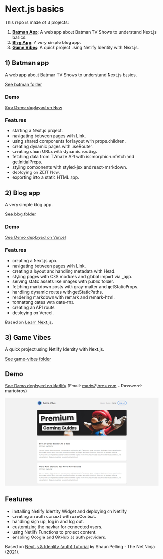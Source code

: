 # Next.js basics

This repo is made of 3 projects:

1. [**Batman App**](#batman): A web app about Batman TV Shows to understand Next.js basics.
2. [**Blog App**](#blog): A very simple blog app.
3. [**Game Vibes**](#gamevibes): A quick project using Netlify Identity with Next.js.

## <a name="batman"></a>1) Batman app

A web app about Batman TV Shows to understand Next.js basics.

[See batman folder](https://github.com/solygambas/next-batman/tree/master/batman)

### Demo

[See Demo deployed on Now](https://hello-next.solygambas.now.sh/)

### Features

- starting a Next.js project.
- navigating between pages with Link.
- using shared components for layout with props.children.
- creating dynamic pages with useRouter.
- creating clean URLs with dynamic routing.
- fetching data from TVmaze API with isomorphic-unfetch and getInitialProps.
- styling components with styled-jsx and react-markdown.
- deploying on ZEIT Now.
- exporting into a static HTML app.

## <a name="blog"></a>2) Blog app

A very simple blog app.

[See blog folder](https://github.com/solygambas/next-batman/tree/master/blog)

### Demo

[See Demo deployed on Vercel](https://next-blog-dagny.vercel.app/)

### Features

- creating a Next.js app.
- navigating between pages with Link.
- creating a layout and handling metadata with Head.
- styling pages with CSS modules and global import via \_app.
- serving static assets like images with public folder.
- fetching markdown posts with gray-matter and getStaticProps.
- handling dynamic routes with getStaticPaths.
- rendering markdown with remark and remark-html.
- formatting dates with date-fns.
- creating an API route.
- deploying on Vercel.

Based on [Learn Next.js](https://nextjs.org/learn).

## <a name="gamevibes"></a>3) Game Vibes

A quick project using Netlify Identity with Next.js.

[See game-vibes folder](https://github.com/solygambas/next-batman/tree/master/game-vibes)

## Demo

[See Demo deployed on Netlify](https://gamevibes.netlify.app/)
(Email: mario@bros.com - Password: mariobros)

<p align="center">
    <a href="https://github.com/solygambas/next-batman/tree/master/game-vibes">
        <img src="game-vibes/screenshot.png">
    </a>
</p>

## Features

- installing Netlify Identity Widget and deploying on Netlify.
- creating an auth context with useContext.
- handling sign up, log in and log out.
- customizing the navbar for connected users.
- using Netlify Functions to protect content.
- enabling Google and GitHub as auth providers.

Based on [Next.js & Identity (auth) Tutorial](https://www.youtube.com/watch?v=IM7a6BxNof8&list=PL4cUxeGkcC9ig-veuRaLI4QB0Ws8xMzjv) by Shaun Pelling - The Net Ninja (2021).
